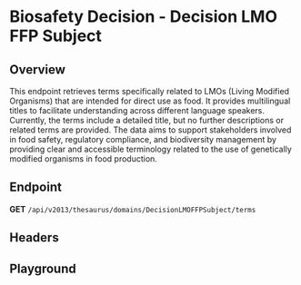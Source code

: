 <script setup>
import "@/style.css"
import SwaggerUI from "@/swagger/view/SwaggerUI.vue"
import swaggerJson from "@/swagger/json/thesaurus/biosafety-decision/decision-types.json";

const swaggerSpecs = [
  { json:swaggerJson, protected: false },
];
</script>

# Biosafety Decision - Decision LMO FFP Subject

## Overview

This endpoint retrieves terms specifically related to LMOs (Living Modified Organisms) that are intended for direct use as food. It provides multilingual titles to facilitate understanding across different language speakers. Currently, the terms include a detailed title, but no further descriptions or related terms are provided. The data aims to support stakeholders involved in food safety, regulatory compliance, and biodiversity management by providing clear and accessible terminology related to the use of genetically modified organisms in food production.


## Endpoint

**GET** `/api/v2013/thesaurus/domains/DecisionLMOFFPSubject/terms`

## Headers
<!--@include: @/../components/common/header/accept.md-->

## Playground

<SwaggerUI :swaggerSpecs="swaggerSpecs" />
